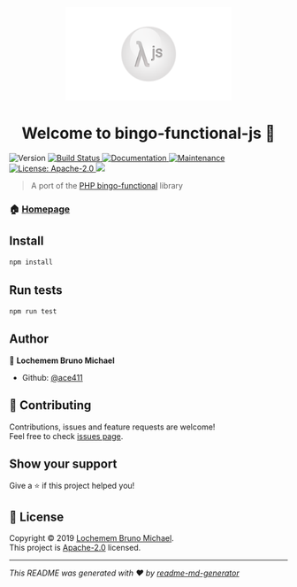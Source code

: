 <p align="center">
    <img alt="logo" src="https://github.com/ace411/bingo-functional-js/blob/master/assets/bingo-functional-js-logo-720x405.png" width=300 />
</p>
<h1 align="center">Welcome to bingo-functional-js 👋</h1>
<p>
  <img alt="Version" src="https://img.shields.io/badge/version-0.1.0(beta)-blue.svg?cacheSeconds=2592000" />
  <a href="https://travis-ci.org/ace411/bingo-functional-js">
    <img alt="Build Status" src="https://travis-ci.org/ace411/bingo-functional-js.svg?branch=master"/>
  </a>
  <a href="https://github.com/ace411/bingo-functional-js#readme">
    <img alt="Documentation" src="https://img.shields.io/badge/documentation-yes-brightgreen.svg" target="_blank" />
  </a>
  <a href="https://github.com/ace411/bingo-functional-js/graphs/commit-activity">
    <img alt="Maintenance" src="https://img.shields.io/badge/Maintained%3F-yes-green.svg" target="_blank" />
  </a>
  <a href="https://github.com/ace411/bingo-functional-js/blob/master/LICENSE">
    <img alt="License: Apache-2.0" src="https://img.shields.io/badge/License-Apache2.0-yellow.svg" target="_blank" />
  </a>
  <a href="https://codecov.io/gh/ace411/bingo-functional-js">
    <img src="https://codecov.io/gh/ace411/bingo-functional-js/branch/master/graph/badge.svg" />
  </a>
</p>

> A port of the [PHP bingo-functional](https://github.com/ace411/bingo-functional) library

### 🏠 [Homepage](https://github.com/ace411/bingo-functional-js#readme)

## Install

```sh
npm install
```

## Run tests

```sh
npm run test
```

## Author

👤 **Lochemem Bruno Michael**

* Github: [@ace411](https://github.com/ace411)

## 🤝 Contributing

Contributions, issues and feature requests are welcome!<br />Feel free to check [issues page](https://github.com/ace411/bingo-functional-js/issues).

## Show your support

Give a ⭐️ if this project helped you!

## 📝 License

Copyright © 2019 [Lochemem Bruno Michael](https://github.com/ace411).<br />
This project is [Apache-2.0](https://github.com/ace411/bingo-functional-js/blob/master/LICENSE) licensed.

***
_This README was generated with ❤️ by [readme-md-generator](https://github.com/kefranabg/readme-md-generator)_